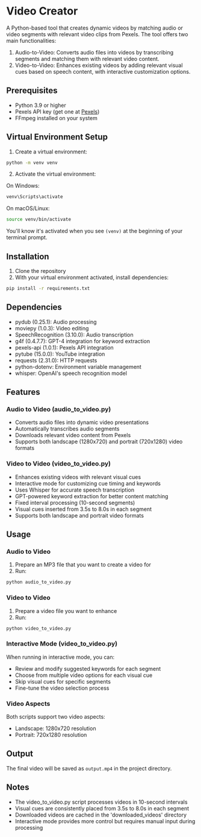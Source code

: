 # Video Creator

A Python-based tool that creates dynamic videos by matching audio or video segments with relevant video clips from Pexels. The tool offers two main functionalities:
1. Audio-to-Video: Converts audio files into videos by transcribing segments and matching them with relevant video content.
2. Video-to-Video: Enhances existing videos by adding relevant visual cues based on speech content, with interactive customization options.

## Prerequisites

- Python 3.9 or higher
- Pexels API key (get one at [Pexels](https://www.pexels.com/api/))
- FFmpeg installed on your system

## Virtual Environment Setup

1. Create a virtual environment:
```bash
python -m venv venv
```

2. Activate the virtual environment:

On Windows:
```bash
venv\Scripts\activate
```

On macOS/Linux:
```bash
source venv/bin/activate
```

You'll know it's activated when you see `(venv)` at the beginning of your terminal prompt.

## Installation

1. Clone the repository
2. With your virtual environment activated, install dependencies:
```bash
pip install -r requirements.txt
```

## Dependencies

- pydub (0.25.1): Audio processing
- moviepy (1.0.3): Video editing
- SpeechRecognition (3.10.0): Audio transcription
- g4f (0.4.7.7): GPT-4 integration for keyword extraction
- pexels-api (1.0.1): Pexels API integration
- pytube (15.0.0): YouTube integration
- requests (2.31.0): HTTP requests
- python-dotenv: Environment variable management
- whisper: OpenAI's speech recognition model

## Features

### Audio to Video (audio_to_video.py)
- Converts audio files into dynamic video presentations
- Automatically transcribes audio segments
- Downloads relevant video content from Pexels
- Supports both landscape (1280x720) and portrait (720x1280) video formats

### Video to Video (video_to_video.py)
- Enhances existing videos with relevant visual cues
- Interactive mode for customizing cue timing and keywords
- Uses Whisper for accurate speech transcription
- GPT-powered keyword extraction for better content matching
- Fixed interval processing (10-second segments)
- Visual cues inserted from 3.5s to 8.0s in each segment
- Supports both landscape and portrait video formats

## Usage

### Audio to Video
1. Prepare an MP3 file that you want to create a video for
2. Run:
```bash
python audio_to_video.py
```

### Video to Video
1. Prepare a video file you want to enhance
2. Run:
```bash
python video_to_video.py
```

### Interactive Mode (video_to_video.py)
When running in interactive mode, you can:
- Review and modify suggested keywords for each segment
- Choose from multiple video options for each visual cue
- Skip visual cues for specific segments
- Fine-tune the video selection process

### Video Aspects
Both scripts support two video aspects:
- Landscape: 1280x720 resolution
- Portrait: 720x1280 resolution

## Output
The final video will be saved as `output.mp4` in the project directory.

## Notes
- The video_to_video.py script processes videos in 10-second intervals
- Visual cues are consistently placed from 3.5s to 8.0s in each segment
- Downloaded videos are cached in the 'downloaded_videos' directory
- Interactive mode provides more control but requires manual input during processing